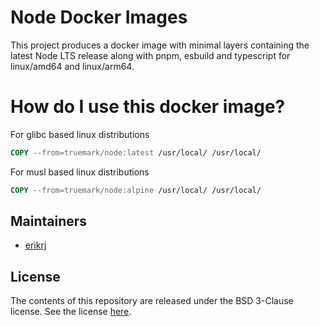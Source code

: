 # Node Docker Images

This project produces a docker image with minimal layers containing the latest
Node LTS release along with pnpm, esbuild and typescript for linux/amd64 and 
linux/arm64.

# How do I use this docker image?

For glibc based linux distributions
```Dockerfile
COPY --from=truemark/node:latest /usr/local/ /usr/local/
```

For musl based linux distributions
```Dockerfile
COPY --from=truemark/node:alpine /usr/local/ /usr/local/
```

## Maintainers

 - [erikrj](https://github.com/erikrj)

## License

The contents of this repository are released under the BSD 3-Clause license. See the
license [here](https://github.com/truemark/node-docker/blob/main/LICENSE.txt).
